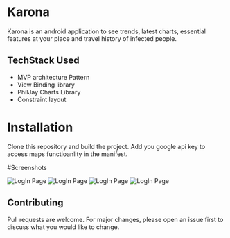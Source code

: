 # Karona

Karona is an android application to see trends, latest charts, essential features at your place and travel history of infected people.

## TechStack Used
- MVP architecture Pattern
- View Binding library
- PhilJay Charts Library
- Constraint layout

# Installation

Clone this repository and build the project. Add you google api key to access maps functioanlity in the manifest.

#Screenshots

![LogIn Page](https://firebasestorage.googleapis.com/v0/b/real-time-tracking-89266.appspot.com/o/karona%2FWhatsApp%20Image%202020-04-16%20at%2019.23.13%20(3).jpeg?alt=media&token=6ddddab0-7908-4725-9874-92ed69415931)
![LogIn Page](https://firebasestorage.googleapis.com/v0/b/real-time-tracking-89266.appspot.com/o/karona%2FWhatsApp%20Image%202020-04-16%20at%2019.23.13.jpeg?alt=media&token=740b028d-ecdf-46bb-9358-97fc390bb9e6)
![LogIn Page](https://firebasestorage.googleapis.com/v0/b/real-time-tracking-89266.appspot.com/o/karona%2FWhatsApp%20Image%202020-04-16%20at%2019.23.13%20(1).jpeg?alt=media&token=df7a8a7f-00c7-41d3-9b10-f8c3017ea169)
![LogIn Page](https://firebasestorage.googleapis.com/v0/b/real-time-tracking-89266.appspot.com/o/karona%2FWhatsApp%20Image%202020-04-16%20at%2019.23.13%20(2).jpeg?alt=media&token=7182f7a2-c1d2-4da7-a5b9-10fedc5671b6)


## Contributing
Pull requests are welcome. For major changes, please open an issue first to discuss what you would like to change.
